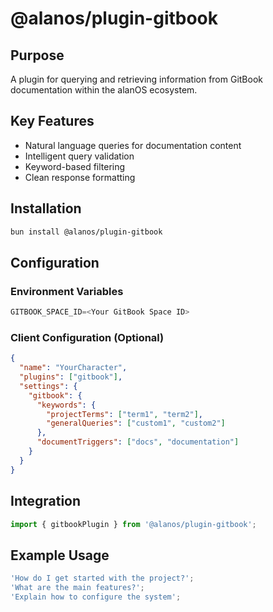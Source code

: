# @alanos/plugin-gitbook

## Purpose

A plugin for querying and retrieving information from GitBook documentation within the alanOS ecosystem.

## Key Features

- Natural language queries for documentation content
- Intelligent query validation
- Keyword-based filtering
- Clean response formatting

## Installation

```bash
bun install @alanos/plugin-gitbook
```

## Configuration

### Environment Variables

```typescript
GITBOOK_SPACE_ID=<Your GitBook Space ID>
```

### Client Configuration (Optional)

```json
{
  "name": "YourCharacter",
  "plugins": ["gitbook"],
  "settings": {
    "gitbook": {
      "keywords": {
        "projectTerms": ["term1", "term2"],
        "generalQueries": ["custom1", "custom2"]
      },
      "documentTriggers": ["docs", "documentation"]
    }
  }
}
```

## Integration

```typescript
import { gitbookPlugin } from '@alanos/plugin-gitbook';
```

## Example Usage

```typescript
'How do I get started with the project?';
'What are the main features?';
'Explain how to configure the system';
```
